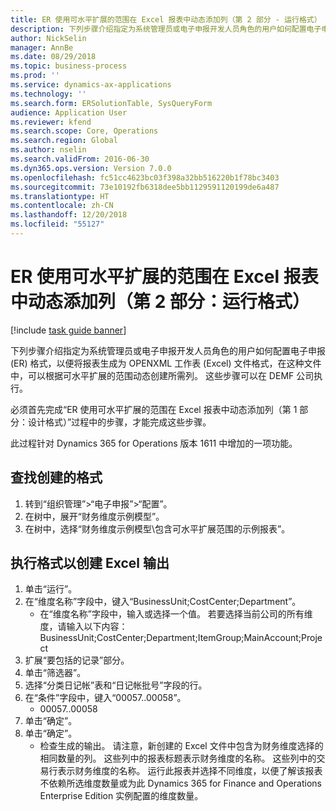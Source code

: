 ```yaml
---
title: ER 使用可水平扩展的范围在 Excel 报表中动态添加列（第 2 部分 - 运行格式）
description: 下列步骤介绍指定为系统管理员或电子申报开发人员角色的用户如何配置电子申报 (ER) 格式，以便将报表生成为 OPENXML 工作表 (Excel) 文件格式，在这种文件中，可以根据可水平扩展的范围动态创建所需列。
author: NickSelin
manager: AnnBe
ms.date: 08/29/2018
ms.topic: business-process
ms.prod: ''
ms.service: dynamics-ax-applications
ms.technology: ''
ms.search.form: ERSolutionTable, SysQueryForm
audience: Application User
ms.reviewer: kfend
ms.search.scope: Core, Operations
ms.search.region: Global
ms.author: nselin
ms.search.validFrom: 2016-06-30
ms.dyn365.ops.version: Version 7.0.0
ms.openlocfilehash: fc51cc4623bc03f398a32bb516220b1f78bc3403
ms.sourcegitcommit: 73e10192fb6318dee5bb1129591120199de6a487
ms.translationtype: HT
ms.contentlocale: zh-CN
ms.lasthandoff: 12/20/2018
ms.locfileid: "55127"
---
```

# <a name="er-use-horizontally-expandable-ranges-to-dynamically-add-columns-in-excel-reports-part-2-run-format"></a>ER 使用可水平扩展的范围在 Excel 报表中动态添加列（第 2 部分：运行格式）

[!include [task guide banner](../../includes/task-guide-banner.md)]

下列步骤介绍指定为系统管理员或电子申报开发人员角色的用户如何配置电子申报 (ER) 格式，以便将报表生成为 OPENXML 工作表 (Excel) 文件格式，在这种文件中，可以根据可水平扩展的范围动态创建所需列。 这些步骤可以在 DEMF 公司执行。

必须首先完成“ER 使用可水平扩展的范围在 Excel 报表中动态添加列（第 1 部分：设计格式）”过程中的步骤，才能完成这些步骤。

此过程针对 Dynamics 365 for Operations 版本 1611 中增加的一项功能。


## <a name="find-created-format"></a>查找创建的格式
1. 转到“组织管理”>“电子申报”>“配置”。
2. 在树中，展开“财务维度示例模型”。
3. 在树中，选择“财务维度示例模型\包含可水平扩展范围的示例报表”。

## <a name="execute-format-to-create-excel-output"></a>执行格式以创建 Excel 输出
1. 单击“运行”。
2. 在“维度名称”字段中，键入“BusinessUnit;CostCenter;Department”。
    * 在“维度名称”字段中，输入或选择一个值。  若要选择当前公司的所有维度，请输入以下内容：BusinessUnit;CostCenter;Department;ItemGroup;MainAccount;Project  
3. 扩展“要包括的记录”部分。
4. 单击“筛选器”。
5. 选择“分类日记帐”表和“日记帐批号”字段的行。
6. 在“条件”字段中，键入“00057..00058”。
    * 00057..00058  
7. 单击“确定”。
8. 单击“确定”。
    * 检查生成的输出。 请注意，新创建的 Excel 文件中包含为财务维度选择的相同数量的列。 这些列中的报表标题表示财务维度的名称。 这些列中的交易行表示财务维度的名称。 运行此报表并选择不同维度，以便了解该报表不依赖所选维度数量或为此 Dynamics 365 for Finance and Operations Enterprise Edition 实例配置的维度数量。  

